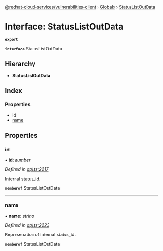 [@redhat-cloud-services/vulnerabilities-client](../README.md) › [Globals](../globals.md) › [StatusListOutData](statuslistoutdata.md)

# Interface: StatusListOutData

**`export`** 

**`interface`** StatusListOutData

## Hierarchy

* **StatusListOutData**

## Index

### Properties

* [id](statuslistoutdata.md#id)
* [name](statuslistoutdata.md#name)

## Properties

###  id

• **id**: *number*

*Defined in [api.ts:2217](https://github.com/RedHatInsights/javascript-clients/blob/master/packages/vulnerabilities/api.ts#L2217)*

Internal status_id.

**`memberof`** StatusListOutData

___

###  name

• **name**: *string*

*Defined in [api.ts:2223](https://github.com/RedHatInsights/javascript-clients/blob/master/packages/vulnerabilities/api.ts#L2223)*

Represenation of internal status_id.

**`memberof`** StatusListOutData
